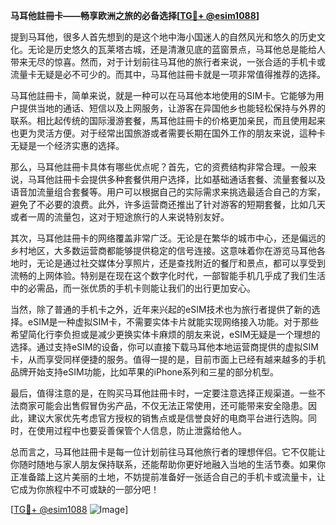 **马耳他註冊卡——畅享欧洲之旅的必备选择[[TG💪+ @esim1088](https://t.me/s/esim1088)]**

提到马耳他，很多人首先想到的是这个地中海小国迷人的自然风光和悠久的历史文化。无论是历史悠久的瓦莱塔古城，还是清澈见底的蓝窗景点，马耳他总是能给人带来无尽的惊喜。然而，对于计划前往马耳他的旅行者来说，一张合适的手机卡或流量卡无疑是必不可少的。而其中，马耳他註冊卡就是一项非常值得推荐的选择。

马耳他註冊卡，简单来说，就是一种可以在马耳他本地使用的SIM卡。它能够为用户提供当地的通话、短信以及上网服务，让游客在异国他乡也能轻松保持与外界的联系。相比起传统的国际漫游套餐，馬耳他註冊卡的价格更加亲民，而且使用起来也更为灵活方便。对于经常出国旅游或者需要长期在国外工作的朋友来说，這种卡无疑是一个经济实惠的选择。

那么，马耳他註冊卡具体有哪些优点呢？首先，它的资费结构非常合理。一般来说，马耳他註冊卡会提供多种套餐供用户选择，比如基础通话套餐、流量套餐以及语音加流量组合套餐等。用户可以根据自己的实际需求来挑选最适合自己的方案，避免了不必要的浪费。此外，许多运营商还推出了针对游客的短期套餐，比如几天或者一周的流量包，这对于短途旅行的人来说特别友好。

其次，马耳他註冊卡的网络覆盖非常广泛。无论是在繁华的城市中心，还是偏远的乡村地区，大多数运营商都能够提供稳定的信号连接。这意味着你在游览马耳他各地时，无论是通过社交媒体分享照片，还是查找附近的餐厅和景点，都可以享受到流畅的上网体验。特别是在现在这个数字化时代，一部智能手机几乎成了我们生活中的必需品，而一张优质的手机卡则能让我们的出行更加安心。

当然，除了普通的手机卡之外，近年来兴起的eSIM技术也为旅行者提供了新的选择。eSIM是一种虚拟SIM卡，不需要实体卡片就能实现网络接入功能。对于那些希望简化行李负担或是减少更换实体卡麻烦的朋友来说，eSIM无疑是一个理想的选择。通过支持eSIM的设备，你可以直接下载马耳他本地运营商提供的虚拟SIM卡，从而享受同样便捷的服务。值得一提的是，目前市面上已经有越来越多的手机品牌开始支持eSIM功能，比如苹果的iPhone系列和三星的部分机型。

最后，值得注意的是，在购买马耳他註冊卡时，一定要注意选择正规渠道。一些不法商家可能会出售假冒伪劣产品，不仅无法正常使用，还可能带来安全隐患。因此，建议大家优先考虑官方授权的销售点或是信誉良好的电商平台进行选购。同时，在使用过程中也要妥善保管个人信息，防止泄露给他人。

总而言之，马耳他註冊卡是每一位计划前往马耳他旅行者的理想伴侣。它不仅能让你随时随地与家人朋友保持联系，还能帮助你更好地融入当地的生活节奏。如果你正准备踏上这片美丽的土地，不妨提前准备好一张适合自己的手机卡或流量卡，让它成为你旅程中不可或缺的一部分吧！

[[TG💪+ @esim1088](https://t.me/s/esim1088) ![Image](https://i.postimg.cc/4NQfJmqS/Snipaste-2025-05-13-00-14-12.png)]